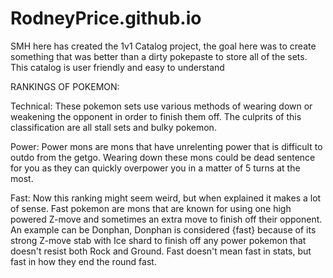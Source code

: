 # RodneyPrice.github.io
SMH here has created the 1v1 Catalog project, the goal here was to create something that was better than a dirty pokepaste to store all of the sets. This catalog is user friendly and easy to understand

RANKINGS OF POKEMON:

Technical: These pokemon sets use various methods of wearing down or weakening the opponent in order to finish them off. The culprits of this classification are all stall sets and bulky pokemon.

Power: Power mons are mons that have unrelenting power that is difficult to outdo from the getgo. Wearing down these mons could be dead sentence for you as they can quickly overpower you in a matter of 5 turns at the most. 

Fast: Now this ranking might seem weird, but when explained it makes a lot of sense. Fast pokemon are mons that are known for using one high powered Z-move and sometimes an extra move to finish off their opponent. An example can be Donphan, Donphan is considered {fast} because of its strong Z-move stab with Ice shard to finish off any power pokemon that doesn't resist both Rock and Ground. Fast doesn't mean fast in stats, but fast in how they end the round fast.



